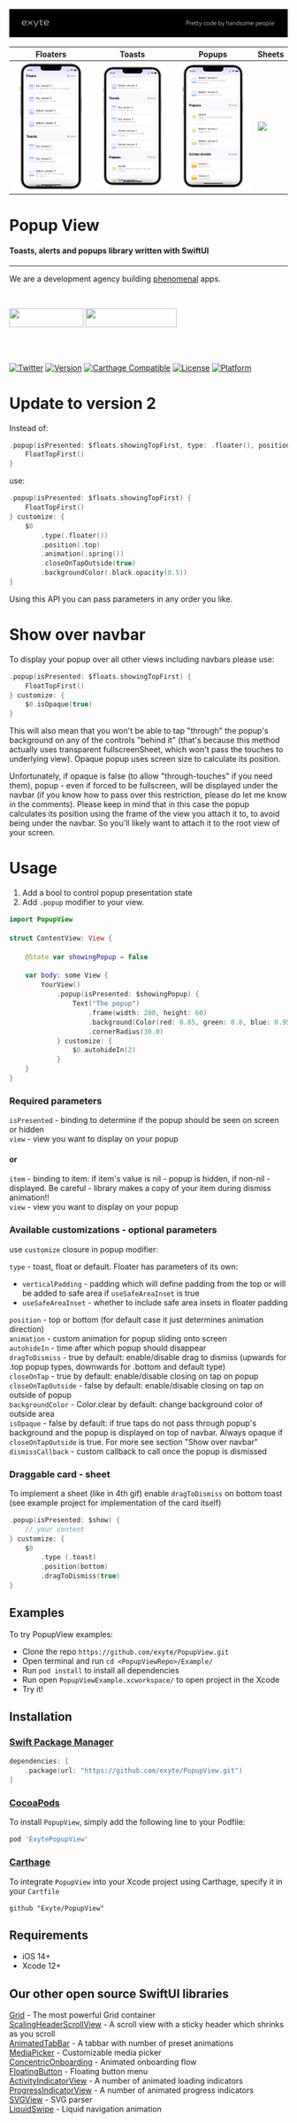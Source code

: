 <img src="https://raw.githubusercontent.com/exyte/media/master/common/header.png">
<table>
    <thead>
        <tr>
            <th>Floaters</th>
            <th>Toasts</th>
            <th>Popups</th>
            <th>Sheets</th>
        </tr>
    </thead>
    <tbody>
        <tr>
            <td>
                <img src="https://raw.githubusercontent.com/exyte/media/master/PopupView/1.gif" />
            </td>
            <td>
                <img src="https://raw.githubusercontent.com/exyte/media/master/PopupView/2.gif" />
            </td>
            <td>
                <img src="https://raw.githubusercontent.com/exyte/media/master/PopupView/3.gif" />
            </td>
            <td>
                <img src="https://raw.githubusercontent.com/exyte/media/master/PopupView/4.gif" />
            </td>
        </tr>
    </tbody>
</table>

<p><h1 align="left">Popup View</h1></p>

<p><h4>Toasts, alerts and popups library written with SwiftUI</h4></p>

___

<p> We are a development agency building
  <a href="https://clutch.co/profile/exyte#review-731233?utm_medium=referral&utm_source=github.com&utm_campaign=phenomenal_to_clutch">phenomenal</a> apps.</p>

</br>

<a href="https://exyte.com/contacts"><img src="https://i.imgur.com/vGjsQPt.png" width="134" height="34"></a> <a href="https://twitter.com/exyteHQ"><img src="https://i.imgur.com/DngwSn1.png" width="165" height="34"></a>

</br></br>

[![Twitter](https://img.shields.io/badge/Twitter-@exyteHQ-blue.svg?style=flat)](http://twitter.com/exyteHQ)
[![Version](https://img.shields.io/cocoapods/v/ExytePopupView.svg?style=flat)](http://cocoapods.org/pods/ExytePopupView)
[![Carthage Compatible](https://img.shields.io/badge/Carthage-compatible-0473B3.svg?style=flat)](https://github.com/Carthage/Carthage)
[![License](https://img.shields.io/cocoapods/l/ExytePopupView.svg?style=flat)](http://cocoapods.org/pods/ExytePopupView)
[![Platform](https://img.shields.io/cocoapods/p/ExytePopupView.svg?style=flat)](http://cocoapods.org/pods/ExytePopupView)

# Update to version 2

Instead of:
```swift
.popup(isPresented: $floats.showingTopFirst, type: .floater(), position: .top, animation: .spring(), closeOnTapOutside: true, backgroundColor: .black.opacity(0.5)) {
    FloatTopFirst()
}
```
use:
```swift
.popup(isPresented: $floats.showingTopFirst) {
    FloatTopFirst()
} customize: {
    $0
        .type(.floater())
        .position(.top)
        .animation(.spring())
        .closeOnTapOutside(true)
        .backgroundColor(.black.opacity(0.5))
}
```
Using this API you can pass parameters in any order you like.

# Show over navbar
To display your popup over all other views including navbars please use:
```swift
.popup(isPresented: $floats.showingTopFirst) {
    FloatTopFirst()
} customize: {
    $0.isOpaque(true)
}
```
This will also mean that you won't be able to tap "through" the popup's background on any of the controls "behind it" (that's because this method actually uses transparent fullscreenSheet, which won't pass the touches to underlying view). Opaque popup uses screen size to calculate its position.   

Unfortunately, if opaque is false (to allow "through-touches" if you need them), popup - even if forced to be fullscreen, will be displayed under the navbar (if you know how to pass over this restriction, please do let me know in the comments). Please keep in mind that in this case the popup calculates its position using the frame of the view you attach it to, to avoid being under the navbar. So you'll likely want to attach it to the root view of your screen.  

# Usage
1. Add a bool to control popup presentation state
2. Add `.popup` modifier to your view. 
```swift
import PopupView

struct ContentView: View {

    @State var showingPopup = false

    var body: some View {
        YourView()
            .popup(isPresented: $showingPopup) {
                Text("The popup")
                    .frame(width: 200, height: 60)
                    .background(Color(red: 0.85, green: 0.8, blue: 0.95))
                    .cornerRadius(30.0)
            } customize: {
                $0.autohideIn(2)
            }
    }
}
```

### Required parameters 
`isPresented` - binding to determine if the popup should be seen on screen or hidden     
`view` - view you want to display on your popup  

#### or
`item` - binding to item: if item's value is nil - popup is hidden, if non-nil - displayed. Be careful - library makes a copy of your item during dismiss animation!!     
`view` - view you want to display on your popup  

### Available customizations - optional parameters
use `customize` closure in popup modifier:

`type` - toast, float or default. Floater has parameters of its own:     
- `verticalPadding`  - padding which will define padding from the top or will be added to safe area if `useSafeAreaInset` is true     
- `useSafeAreaInset` - whether to include safe area insets in floater padding      

`position` - top or bottom (for default case it just determines animation direction)  
`animation` - custom animation for popup sliding onto screen  
`autohideIn` - time after which popup should disappear    
`dragToDismiss` - true by default: enable/disable drag to dismiss (upwards for .top popup types, downwards for .bottom and default type)    
`closeOnTap` - true by default: enable/disable closing on tap on popup     
`closeOnTapOutside` - false by default: enable/disable closing on tap on outside of popup     
`backgroundColor` - Color.clear by default: change background color of outside area     
`isOpaque` - false by default: if true taps do not pass through popup's background and the popup is displayed on top of navbar. Always opaque if `closeOnTapOutside` is true. For more see section "Show over navbar"       
`dismissCallback` - custom callback to call once the popup is dismissed      

### Draggable card - sheet
To implement a sheet (like in 4th gif) enable `dragToDismiss` on bottom toast (see example project for implementation of the card itself)
```swift
.popup(isPresented: $show) {
    // your content 
} customize: {
    $0
        .type (.toast)
        .position(bottom)
        .dragToDismiss(true)
}
```

## Examples

To try PopupView examples:
- Clone the repo `https://github.com/exyte/PopupView.git`
- Open terminal and run `cd <PopupViewRepo>/Example/`
- Run `pod install` to install all dependencies
- Run open `PopupViewExample.xcworkspace/` to open project in the Xcode
- Try it!

## Installation

### [Swift Package Manager](https://swift.org/package-manager/)

```swift
dependencies: [
    .package(url: "https://github.com/exyte/PopupView.git")
]
```

### [CocoaPods](http://cocoapods.org)

To install `PopupView`, simply add the following line to your Podfile:

```ruby
pod 'ExytePopupView'
```

### [Carthage](http://github.com/Carthage/Carthage)

To integrate `PopupView` into your Xcode project using Carthage, specify it in your `Cartfile`

```ogdl
github "Exyte/PopupView"
```

## Requirements

* iOS 14+
* Xcode 12+ 

## Our other open source SwiftUI libraries
[Grid](https://github.com/exyte/Grid) - The most powerful Grid container    
[ScalingHeaderScrollView](https://github.com/exyte/ScalingHeaderScrollView) - A scroll view with a sticky header which shrinks as you scroll  
[AnimatedTabBar](https://github.com/exyte/AnimatedTabBar) - A tabbar with number of preset animations         
[MediaPicker](https://github.com/exyte/mediapicker) - Customizable media picker     
[ConcentricOnboarding](https://github.com/exyte/ConcentricOnboarding) - Animated onboarding flow    
[FloatingButton](https://github.com/exyte/FloatingButton) - Floating button menu    
[ActivityIndicatorView](https://github.com/exyte/ActivityIndicatorView) - A number of animated loading indicators    
[ProgressIndicatorView](https://github.com/exyte/ProgressIndicatorView) - A number of animated progress indicators    
[SVGView](https://github.com/exyte/SVGView) - SVG parser    
[LiquidSwipe](https://github.com/exyte/LiquidSwipe) - Liquid navigation animation    

